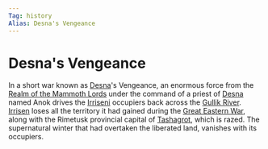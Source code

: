 ```yaml
---
Tag: history
Alias: Desna's Vengeance
---
```

# Desna's Vengeance
In a short war known as [Desna](questforthefrozenflame/docs/Backstory/NPCs/Deities/Desna.md)'s Vengeance, an enormous force from the [Realm of the Mammoth Lords](questforthefrozenflame/docs/Backstory/Places/Realm-of-the-Mammoth-Lords.md) under the command of a priest of [Desna](questforthefrozenflame/docs/Backstory/NPCs/Deities/Desna.md) named Anok drives the [Irriseni](questforthefrozenflame/docs/Backstory/Places/Irrisen.md) occupiers back across the [Gullik River](questforthefrozenflame/docs/Backstory/Places/Geographical-Features/Gullik-River.md). [Irrisen](questforthefrozenflame/docs/Backstory/Places/Irrisen.md) loses all the territory it had gained during the [Great Eastern War](questforthefrozenflame/docs/Backstory/History/Great-Eastern-War.md), along with the Rimetusk provincial capital of [Tashagrot](questforthefrozenflame/docs/Backstory/Places/Places-of-Interest/Ruins-of-Tashagrot.md), which is razed. The supernatural winter that had overtaken the liberated land, vanishes with its occupiers.